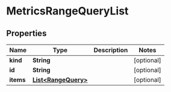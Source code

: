 

# MetricsRangeQueryList


## Properties

Name | Type | Description | Notes
------------ | ------------- | ------------- | -------------
**kind** | **String** |  |  [optional]
**id** | **String** |  |  [optional]
**items** | [**List&lt;RangeQuery&gt;**](RangeQuery.md) |  |  [optional]



